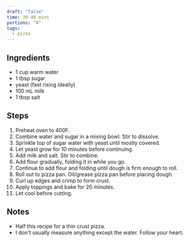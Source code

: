 ```yaml
---
draft: "false"
time: 30-40 mins
portions: "4"
tags:
  - pizza
---
```

## Ingredients
- 1 cup warm water
- 1 tbsp sugar
- yeast (fast rising ideally)
- 100 mL milk
- 1 tbsp salt
## Steps
1. Preheat oven to 400F.
2. Combine water and sugar in a mixing bowl. Stir to dissolve.
3. Sprinkle top of sugar water with yeast until mostly covered.
4. Let yeast grow for 10 minutes before continuing.
5. Add milk and salt. Stir to combine.
6. Add flour gradually, folding it in while you go.
7. Continue to add flour and folding until dough is firm enough to roll.
8. Roll out to pizza pan. Oil/grease pizza pan before placing dough.
9. Curl up edges and crimp to form crust.
10. Apply toppings and bake for 20 minutes.
11. Let cool before cutting.
## Notes
- Half this recipe for a thin crust pizza.
- I don't usually measure anything except the water. Follow your heart.

